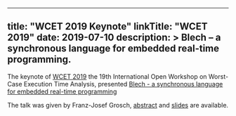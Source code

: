 
---
title: "WCET 2019 Keynote"
linkTitle: "WCET 2019"
date: 2019-07-10
description: >
  Blech – a synchronous language for embedded real-time programming.
---

The keynote of [WCET 2019](https://www.ecrts.org/archives/fileadmin/WebsitesArchiv/ecrts2019/wcet/) the 19th International Open Workshop on Worst-Case Execution Time Analysis, presented [Blech - a synchronous language for embedded real-time programming](https://www.ecrts.org/archives/fileadmin/WebsitesArchiv/ecrts2019/wcet/wcet-2019-program/index.html)

The talk was given by Franz-Josef Grosch, [abstract](http://archives.ecrts.org/fileadmin/WebsitesArchiv/ecrts2019/wcet/index.html) and [slides](./keynote-wcet-2019-final.pdf) are available.

